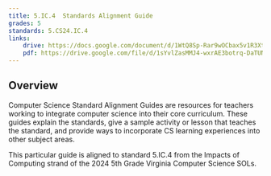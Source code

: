 ```yaml
---
title: 5.IC.4  Standards Alignment Guide
grades: 5
standards: 5.CS24.IC.4
links:
    drive: https://docs.google.com/document/d/1WtQ8Sp-Rar9wOCbax5v1R3Xt168WeWdN7ybxlZmr-6M/edit?usp=drive_link
    pdf: https://drive.google.com/file/d/1sYvlZasMMJ4-wxrAE3botrq-DaTUNvBf/view?usp=drive_link
---
```


## Overview

Computer Science Standard Alignment Guides are resources for teachers working to integrate computer science into their core curriculum. These guides explain the standards, give a sample activity or lesson that teaches the standard, and provide ways to incorporate CS learning experiences into other subject areas. 

This particular guide is aligned to standard 5.IC.4 from the Impacts of Computing strand of the 2024 5th Grade Virginia Computer Science SOLs.